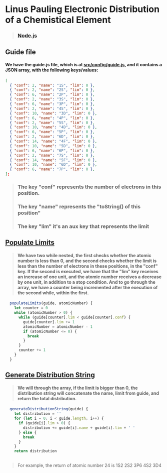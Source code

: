 # Linus Pauling Electronic Distribution of a Chemistical Element 
> ### [Node.js](https://nodejs.org/en/)

##  Guide file
#### We have the guide.js file, which is at [src/config/guide.js](src/config/guide.js), and it contains a JSON array, with the following keys/values: 
```json
[
  { "conf": 2, "name": "1S", "lim": 0 },
  { "conf": 2, "name": "2S", "lim": 0 },
  { "conf": 6, "name": "2P", "lim": 0 },
  { "conf": 2, "name": "3S", "lim": 0 },
  { "conf": 6, "name": "3P", "lim": 0 },
  { "conf": 2, "name": "4S", "lim": 0 },
  { "conf": 10, "name": "3D", "lim": 0 },
  { "conf": 6, "name": "4P", "lim": 0 },
  { "conf": 2, "name": "5S", "lim": 0 },
  { "conf": 10, "name": "4D", "lim": 0 },
  { "conf": 6, "name": "5P", "lim": 0 },
  { "conf": 2, "name": "6D", "lim": 0 },
  { "conf": 14, "name": "4F", "lim": 0 },
  { "conf": 10, "name": "5D", "lim": 0 },
  { "conf": 6, "name": "6P", "lim": 0 },
  { "conf": 2, "name": "7S", "lim": 0 },
  { "conf": 14, "name": "5F", "lim": 0 },
  { "conf": 10, "name": "6D", "lim": 0 },
  { "conf": 6, "name": "7P", "lim": 0 },
];
```
> ### The key "conf" represents the number of electrons in this position.
> ### The key "name" represents the "toString() of this position"
> ### The key "lim" it's an aux key that represents the limit

## [Populate Limits](src/utils/PopulateLimits.js)
>#### We have two while nested, the first checks whether the atomic number is less than 0, and the second checks whether the limit is less than the number of electrons in these positions, in the "conf" key. If the second is executed, we have that the "lim" key receives an increase of one unit, and the atomic number receives a decrease by one unit, in addition to a stop condition. And to go through the array, we have a counter being incremented after the execution of the second while, within the first.
```javascript
  populateLimits(guide, atomicNumber) {
    let counter = 0
    while (atomicNumber > 0) {
      while (guide[counter].lim < guide[counter].conf) {
        guide[counter].lim += 1
        atomicNumber = atomicNumber - 1
        if (atomicNumber <= 0) {
          break
        }
      }
      counter += 1
    }
  }
```
## [Generate Distribution String](src/utils/GenerateDistributionString.js)
>#### We will through the array, if the limit is bigger than 0, the distribution string will concatenate the name, limit from guide, and return the total distribution. 
```javascript
  generateDistributionString(guide) {
    let distribution = ''
    for (let i = 0; i < guide.length; i++) {
      if (guide[i].lim > 0) {
        distribution += guide[i].name + guide[i].lim + ' '
      } else {
        break
      }
    }
    return distribution
  
  ```
  > For example, the return of atomic number 24 is 1S2 2S2 3P6 4S2 3D4 